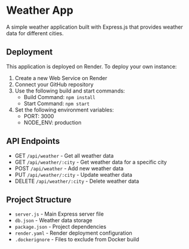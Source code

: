 # Weather App

A simple weather application built with Express.js that provides weather data for different cities.

## Deployment

This application is deployed on Render. To deploy your own instance:

1. Create a new Web Service on Render
2. Connect your GitHub repository
3. Use the following build and start commands:
   - Build Command: `npm install`
   - Start Command: `npm start`
4. Set the following environment variables:
   - PORT: 3000
   - NODE_ENV: production

## API Endpoints

- GET `/api/weather` - Get all weather data
- GET `/api/weather/:city` - Get weather data for a specific city
- POST `/api/weather` - Add new weather data
- PUT `/api/weather/:city` - Update weather data
- DELETE `/api/weather/:city` - Delete weather data

## Project Structure

- `server.js` - Main Express server file
- `db.json` - Weather data storage
- `package.json` - Project dependencies
- `render.yaml` - Render deployment configuration
- `.dockerignore` - Files to exclude from Docker build